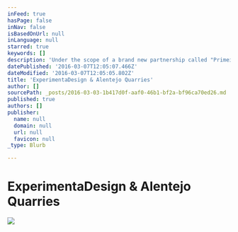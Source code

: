 ```yaml
---
inFeed: true
hasPage: false
inNav: false
isBasedOnUrl: null
inLanguage: null
starred: true
keywords: []
description: 'Under the scope of a brand new partnership called "Primeira Pedra", ExperimentaDesign visits CEVALOR and Alentejo Quarries'
datePublished: '2016-03-07T12:05:07.466Z'
dateModified: '2016-03-07T12:05:05.802Z'
title: 'ExperimentaDesign & Alentejo Quarries'
author: []
sourcePath: _posts/2016-03-03-1b417d0f-aaf0-46b1-bf2a-bf96ca70ed26.md
published: true
authors: []
publisher:
  name: null
  domain: null
  url: null
  favicon: null
_type: Blurb

---
```

# ExperimentaDesign & Alentejo Quarries
![](https://the-grid-user-content.s3-us-west-2.amazonaws.com/9efd2b25-4698-4ad6-bf33-ddf4c77d8d82.jpg)